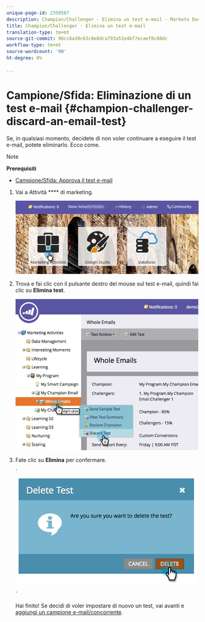 ```yaml
---
unique-page-id: 2359587
description: Champion/Challenger - Elimina un test e-mail - Marketo Docs - Documentazione prodotto
title: Champion/Challenger - Elimina un test e-mail
translation-type: tm+mt
source-git-commit: 96cc6a30c63c8e8dca793a52e4bf7ecaef8c08dc
workflow-type: tm+mt
source-wordcount: '90'
ht-degree: 0%

---
```



# Campione/Sfida: Eliminazione di un test e-mail {#champion-challenger-discard-an-email-test}

Se, in qualsiasi momento, decidete di non voler continuare a eseguire il test e-mail, potete eliminarlo. Ecco come.

>[!NOTE]
>
>**Prerequisiti**
>
>* [Campione/Sfida: Approva il test e-mail](champion-challenger-approve-your-email-test.md)

>



1. Vai a Attività **** di marketing.

   ![](assets/login-marketing-activities-3.png)

1. Trova e fai clic con il pulsante destro del mouse sul test e-mail, quindi fai clic su **Elimina test**.

   ![](assets/champion5.jpg)

1. Fate clic su **Elimina** per confermare.

   ` ![](assets/image2014-9-15-14-3a17-3a11.png)

   `

   Hai finito! Se decidi di voler impostare di nuovo un test, vai avanti e [aggiungi un campione e-mail/concorrente](add-an-email-champion-challenger.md).

